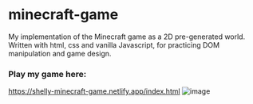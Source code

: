 # minecraft-game
My implementation of the Minecraft game as a 2D pre-generated world.
Written with html, css and vanilla Javascript, for practicing DOM manipulation and game design.

### Play my game here:
https://shelly-minecraft-game.netlify.app/index.html
![image](https://user-images.githubusercontent.com/33236921/216785469-6fc63492-fb4d-4864-83e4-afe673ef0119.png)
